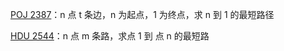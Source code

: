 [POJ 2387](https://github.com/Hapoa/Accepted/blob/master/45%20-%20%E6%9C%80%E7%9F%AD%E8%B7%AF%E5%BE%84/001%20-%20POJ%202387.md)：n 点 t 条边，n 为起点，1 为终点，求 n 到 1 的最短路径

[HDU 2544](https://github.com/Hapoa/Accepted/blob/master/45%20-%20%E6%9C%80%E7%9F%AD%E8%B7%AF%E5%BE%84/002%20-%20HDU%202544.md)：n 点 m 条路，求点 1 到 点 n 的最短路





































